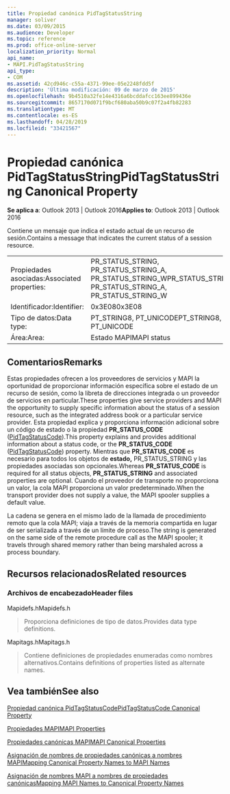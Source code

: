 ```yaml
---
title: Propiedad canónica PidTagStatusString
manager: soliver
ms.date: 03/09/2015
ms.audience: Developer
ms.topic: reference
ms.prod: office-online-server
localization_priority: Normal
api_name:
- MAPI.PidTagStatusString
api_type:
- COM
ms.assetid: 42cd946c-c55a-4371-99ee-05e2248fdd5f
description: 'Última modificación: 09 de marzo de 2015'
ms.openlocfilehash: 9b4510a32fe14e4316a6bcddafcc163ee899436e
ms.sourcegitcommit: 8657170d071f9bcf680aba50b9c07f2a4fb82283
ms.translationtype: MT
ms.contentlocale: es-ES
ms.lasthandoff: 04/28/2019
ms.locfileid: "33421567"
---
```

# <a name="pidtagstatusstring-canonical-property"></a><span data-ttu-id="4c8e0-103">Propiedad canónica PidTagStatusString</span><span class="sxs-lookup"><span data-stu-id="4c8e0-103">PidTagStatusString Canonical Property</span></span>

  
  
<span data-ttu-id="4c8e0-104">**Se aplica a**: Outlook 2013 | Outlook 2016</span><span class="sxs-lookup"><span data-stu-id="4c8e0-104">**Applies to**: Outlook 2013 | Outlook 2016</span></span> 
  
<span data-ttu-id="4c8e0-105">Contiene un mensaje que indica el estado actual de un recurso de sesión.</span><span class="sxs-lookup"><span data-stu-id="4c8e0-105">Contains a message that indicates the current status of a session resource.</span></span> 
  
|||
|:-----|:-----|
|<span data-ttu-id="4c8e0-106">Propiedades asociadas:</span><span class="sxs-lookup"><span data-stu-id="4c8e0-106">Associated properties:</span></span>  <br/> |<span data-ttu-id="4c8e0-107">PR_STATUS_STRING, PR_STATUS_STRING_A, PR_STATUS_STRING_W</span><span class="sxs-lookup"><span data-stu-id="4c8e0-107">PR_STATUS_STRING, PR_STATUS_STRING_A, PR_STATUS_STRING_W</span></span>  <br/> |
|<span data-ttu-id="4c8e0-108">Identificador:</span><span class="sxs-lookup"><span data-stu-id="4c8e0-108">Identifier:</span></span>  <br/> |<span data-ttu-id="4c8e0-109">0x3E08</span><span class="sxs-lookup"><span data-stu-id="4c8e0-109">0x3E08</span></span>  <br/> |
|<span data-ttu-id="4c8e0-110">Tipo de datos:</span><span class="sxs-lookup"><span data-stu-id="4c8e0-110">Data type:</span></span>  <br/> |<span data-ttu-id="4c8e0-111">PT_STRING8, PT_UNICODE</span><span class="sxs-lookup"><span data-stu-id="4c8e0-111">PT_STRING8, PT_UNICODE</span></span>  <br/> |
|<span data-ttu-id="4c8e0-112">Área:</span><span class="sxs-lookup"><span data-stu-id="4c8e0-112">Area:</span></span>  <br/> |<span data-ttu-id="4c8e0-113">Estado MAPI</span><span class="sxs-lookup"><span data-stu-id="4c8e0-113">MAPI status</span></span>  <br/> |
   
## <a name="remarks"></a><span data-ttu-id="4c8e0-114">Comentarios</span><span class="sxs-lookup"><span data-stu-id="4c8e0-114">Remarks</span></span>

<span data-ttu-id="4c8e0-115">Estas propiedades ofrecen a los proveedores de servicios y MAPI la oportunidad de proporcionar información específica sobre el estado de un recurso de sesión, como la libreta de direcciones integrada o un proveedor de servicios en particular.</span><span class="sxs-lookup"><span data-stu-id="4c8e0-115">These properties give service providers and MAPI the opportunity to supply specific information about the status of a session resource, such as the integrated address book or a particular service provider.</span></span> <span data-ttu-id="4c8e0-116">Esta propiedad explica y proporciona información adicional sobre un código de estado o la propiedad **PR_STATUS_CODE** ([PidTagStatusCode](pidtagstatuscode-canonical-property.md)).</span><span class="sxs-lookup"><span data-stu-id="4c8e0-116">This property explains and provides additional information about a status code, or the **PR_STATUS_CODE** ([PidTagStatusCode](pidtagstatuscode-canonical-property.md)) property.</span></span> <span data-ttu-id="4c8e0-117">Mientras que **PR_STATUS_CODE** es necesario para todos los objetos de **estado,** PR_STATUS_STRING y las propiedades asociadas son opcionales.</span><span class="sxs-lookup"><span data-stu-id="4c8e0-117">Whereas **PR_STATUS_CODE** is required for all status objects, **PR_STATUS_STRING** and associated properties are optional.</span></span> <span data-ttu-id="4c8e0-118">Cuando el proveedor de transporte no proporciona un valor, la cola MAPI proporciona un valor predeterminado.</span><span class="sxs-lookup"><span data-stu-id="4c8e0-118">When the transport provider does not supply a value, the MAPI spooler supplies a default value.</span></span> 
  
<span data-ttu-id="4c8e0-119">La cadena se genera en el mismo lado de la llamada de procedimiento remoto que la cola MAPI; viaja a través de la memoria compartida en lugar de ser serializada a través de un límite de proceso.</span><span class="sxs-lookup"><span data-stu-id="4c8e0-119">The string is generated on the same side of the remote procedure call as the MAPI spooler; it travels through shared memory rather than being marshaled across a process boundary.</span></span>
  
## <a name="related-resources"></a><span data-ttu-id="4c8e0-120">Recursos relacionados</span><span class="sxs-lookup"><span data-stu-id="4c8e0-120">Related resources</span></span>

### <a name="header-files"></a><span data-ttu-id="4c8e0-121">Archivos de encabezado</span><span class="sxs-lookup"><span data-stu-id="4c8e0-121">Header files</span></span>

<span data-ttu-id="4c8e0-122">Mapidefs.h</span><span class="sxs-lookup"><span data-stu-id="4c8e0-122">Mapidefs.h</span></span>
  
> <span data-ttu-id="4c8e0-123">Proporciona definiciones de tipo de datos.</span><span class="sxs-lookup"><span data-stu-id="4c8e0-123">Provides data type definitions.</span></span>
    
<span data-ttu-id="4c8e0-124">Mapitags.h</span><span class="sxs-lookup"><span data-stu-id="4c8e0-124">Mapitags.h</span></span>
  
> <span data-ttu-id="4c8e0-125">Contiene definiciones de propiedades enumeradas como nombres alternativos.</span><span class="sxs-lookup"><span data-stu-id="4c8e0-125">Contains definitions of properties listed as alternate names.</span></span>
    
## <a name="see-also"></a><span data-ttu-id="4c8e0-126">Vea también</span><span class="sxs-lookup"><span data-stu-id="4c8e0-126">See also</span></span>



[<span data-ttu-id="4c8e0-127">Propiedad canónica PidTagStatusCode</span><span class="sxs-lookup"><span data-stu-id="4c8e0-127">PidTagStatusCode Canonical Property</span></span>](pidtagstatuscode-canonical-property.md)


[<span data-ttu-id="4c8e0-128">Propiedades MAPI</span><span class="sxs-lookup"><span data-stu-id="4c8e0-128">MAPI Properties</span></span>](mapi-properties.md)
  
[<span data-ttu-id="4c8e0-129">Propiedades canónicas MAPI</span><span class="sxs-lookup"><span data-stu-id="4c8e0-129">MAPI Canonical Properties</span></span>](mapi-canonical-properties.md)
  
[<span data-ttu-id="4c8e0-130">Asignación de nombres de propiedades canónicas a nombres MAPI</span><span class="sxs-lookup"><span data-stu-id="4c8e0-130">Mapping Canonical Property Names to MAPI Names</span></span>](mapping-canonical-property-names-to-mapi-names.md)
  
[<span data-ttu-id="4c8e0-131">Asignación de nombres MAPI a nombres de propiedades canónicas</span><span class="sxs-lookup"><span data-stu-id="4c8e0-131">Mapping MAPI Names to Canonical Property Names</span></span>](mapping-mapi-names-to-canonical-property-names.md)

